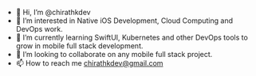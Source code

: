 - 👋 Hi, I’m @chirathkdev
- 👀 I’m interested in Native iOS Development, Cloud Computing and DevOps work. 
- 🌱 I’m currently learning SwiftUI, Kubernetes and other DevOps tools to grow in mobile full stack development.
- 💞️ I’m looking to collaborate on any mobile full stack project. 
- 📫 How to reach me chirathkdev@gmail.com

<!---
chirathkdev/chirathkdev is a ✨ special ✨ repository because its `README.md` (this file) appears on your GitHub profile.
You can click the Preview link to take a look at your changes.
--->

